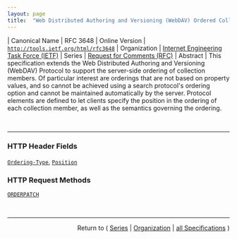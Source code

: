 ```yaml
---
layout: page
title:  "Web Distributed Authoring and Versioning (WebDAV) Ordered Collections Protocol"
---
```


| Canonical Name | RFC 3648
| Online Version | [`http://tools.ietf.org/html/rfc3648`](http://tools.ietf.org/html/rfc3648)
| Organization | [Internet Engineering Task Force (IETF)](..  "List of specification series by this organization")
| Series | [Request for Comments (RFC)](.  "List of specifications in this series")
| Abstract | This specification extends the Web Distributed Authoring and Versioning (WebDAV) Protocol to support the server-side ordering of collection members. Of particular interest are orderings that are not based on property values, and so cannot be achieved using a search protocol's ordering option and cannot be maintained automatically by the server. Protocol elements are defined to let clients specify the position in the ordering of each collection member, as well as the semantics governing the ordering.

<br/>
<hr/>

### HTTP Header Fields

[`Ordering-Type`](/concepts/http-header/Ordering-Type "When a collection is created, the client MAY request that it be ordered and specify the semantics of the ordering by using the new Ordering-Type header with a MKCOL request. For collections that are ordered, the client SHOULD identify the semantics of the ordering with a URI in the Ordering-Type header, although the client MAY simply set the header value to DAV:custom to indicate that the collection is ordered but the semantics of the ordering are not being advertised."), [`Position`](/concepts/http-header/Position "When a new member is added to a collection with a client-maintained ordering (for example, with PUT, COPY, or MKCOL), its position in the ordering can be set with the new Position header. The Position header allows the client to specify that an internal member URI should be first in the collection's ordering, last in the collection's ordering, immediately before some other internal member URI in the collection's ordering, or immediately after some other internal member URI in the collection's ordering.")

### HTTP Request Methods

[`ORDERPATCH`](/concepts/http-method/ORDERPATCH "The ORDERPATCH method is used to change the ordering semantics of a collection, to change the order of the collection's members in the ordering, or both.")



<br/>
<hr/>

<p style="text-align: right">Return to ( <a href="./">Series</a> | <a href="../">Organization</a> | <a href="../../">all Specifications</a> )</p>
